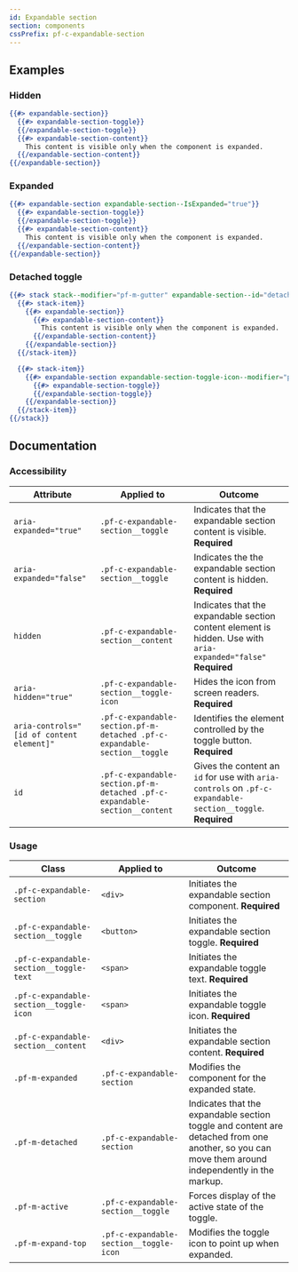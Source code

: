 ```yaml
---
id: Expandable section
section: components
cssPrefix: pf-c-expandable-section
---
```


## Examples
### Hidden
```hbs
{{#> expandable-section}}
  {{#> expandable-section-toggle}}
  {{/expandable-section-toggle}}
  {{#> expandable-section-content}}
    This content is visible only when the component is expanded.
  {{/expandable-section-content}}
{{/expandable-section}}
```

### Expanded
```hbs
{{#> expandable-section expandable-section--IsExpanded="true"}}
  {{#> expandable-section-toggle}}
  {{/expandable-section-toggle}}
  {{#> expandable-section-content}}
    This content is visible only when the component is expanded.
  {{/expandable-section-content}}
{{/expandable-section}}
```

### Detached toggle
```hbs
{{#> stack stack--modifier="pf-m-gutter" expandable-section--id="detached-toggle" expandable-section--IsDetached="true" expandable-section--IsExpanded="true"}}
  {{#> stack-item}}
    {{#> expandable-section}}
      {{#> expandable-section-content}}
        This content is visible only when the component is expanded.
      {{/expandable-section-content}}
    {{/expandable-section}}
  {{/stack-item}}

  {{#> stack-item}}
    {{#> expandable-section expandable-section-toggle-icon--modifier="pf-m-expand-top"}}
      {{#> expandable-section-toggle}}
      {{/expandable-section-toggle}}
    {{/expandable-section}}
  {{/stack-item}}
{{/stack}}
```

## Documentation
### Accessibility
| Attribute | Applied to | Outcome |
| -- | -- | -- |
| `aria-expanded="true"` | `.pf-c-expandable-section__toggle` | Indicates that the expandable section content is visible. **Required** |
| `aria-expanded="false"` | `.pf-c-expandable-section__toggle` | Indicates the the expandable section content is hidden. **Required** |
| `hidden` | `.pf-c-expandable-section__content` | Indicates that the expandable section content element is hidden. Use with `aria-expanded="false"` **Required** |
| `aria-hidden="true"` | `.pf-c-expandable-section__toggle-icon` | Hides the icon from screen readers. **Required** |
| `aria-controls="[id of content element]"` | `.pf-c-expandable-section.pf-m-detached .pf-c-expandable-section__toggle` | Identifies the element controlled by the toggle button. **Required** |
| `id` | `.pf-c-expandable-section.pf-m-detached .pf-c-expandable-section__content` | Gives the content an `id` for use with `aria-controls` on `.pf-c-expandable-section__toggle`. **Required** |

### Usage
| Class | Applied to | Outcome |
| -- | -- | -- |
| `.pf-c-expandable-section` | `<div>` | Initiates the expandable section component. **Required** |
| `.pf-c-expandable-section__toggle` | `<button>` | Initiates the expandable section toggle. **Required** |
| `.pf-c-expandable-section__toggle-text` | `<span>` | Initiates the expandable toggle text. **Required** |
| `.pf-c-expandable-section__toggle-icon` | `<span>` | Initiates the expandable toggle icon. **Required** |
| `.pf-c-expandable-section__content` | `<div>` | Initiates the expandable section content. **Required** |
| `.pf-m-expanded` | `.pf-c-expandable-section` | Modifies the component for the expanded state. |
| `.pf-m-detached` | `.pf-c-expandable-section` | Indicates that the expandable section toggle and content are detached from one another, so you can move them around independently in the markup. |
| `.pf-m-active` | `.pf-c-expandable-section__toggle` | Forces display of the active state of the toggle. |
| `.pf-m-expand-top` | `.pf-c-expandable-section__toggle-icon` | Modifies the toggle icon to point up when expanded. |

